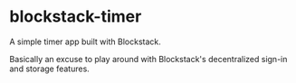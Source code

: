 # blockstack-timer
A simple timer app built with Blockstack.

Basically an excuse to play around with Blockstack's decentralized sign-in and storage features.
